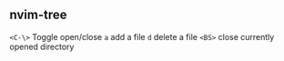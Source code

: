 
## nvim-tree
`<C-\>` Toggle open/close
`a` add a file
`d` delete a file
`<BS>` close currently opened directory
